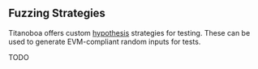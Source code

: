 ## Fuzzing Strategies

Titanoboa offers custom [hypothesis](https://hypothesis.readthedocs.io/en/latest/quickstart.html) strategies for testing. These can be used to generate EVM-compliant random inputs for tests.

TODO